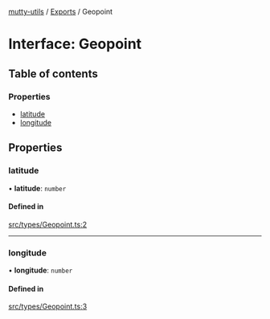 [mutty-utils](../README.md) / [Exports](../modules.md) / Geopoint

# Interface: Geopoint

## Table of contents

### Properties

- [latitude](Geopoint.md#latitude)
- [longitude](Geopoint.md#longitude)

## Properties

### latitude

• **latitude**: `number`

#### Defined in

[src/types/Geopoint.ts:2](https://github.com/jonlaing/mutty-utils/blob/d7d0eb8/src/types/Geopoint.ts#L2)

___

### longitude

• **longitude**: `number`

#### Defined in

[src/types/Geopoint.ts:3](https://github.com/jonlaing/mutty-utils/blob/d7d0eb8/src/types/Geopoint.ts#L3)
